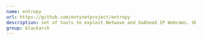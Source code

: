 ```yaml
---
name: entropy
url: https://github.com/entynetproject/entropy
description: set of tools to exploit Netwave and GoAhead IP Webcams. URL : https://github.com/entynetproject/entropy Groups : blackarch blackarch-exploitation
group: blackarch
---
```

